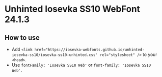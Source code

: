 # Unhinted Iosevka SS10 WebFont 24.1.3

## How to use

- Add `<link href="https://iosevka-webfonts.github.io/unhinted-iosevka-ss10/iosevka-ss10-unhinted.css" rel="stylesheet" />` to your `<head>`.
- Use `fontFamily: 'Iosevka SS10 Web'` or `font-family: 'Iosevka SS10 Web'`.
